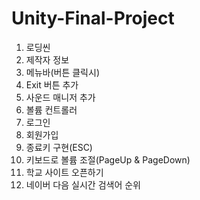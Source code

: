 ﻿# Unity-Final-Project

1. 로딩씬
2. 제작자 정보
3. 메뉴바(버튼 클릭시)
4. Exit 버튼 추가
5. 사운드 매니저 추가
6. 볼륨 컨트롤러
7. 로그인
8. 회원가입
9. 종료키 구현(ESC)
10. 키보드로 볼륨 조절(PageUp & PageDown)
11. 학교 사이트 오픈하기
12. 네이버 다음 실시간 검색어 순위
